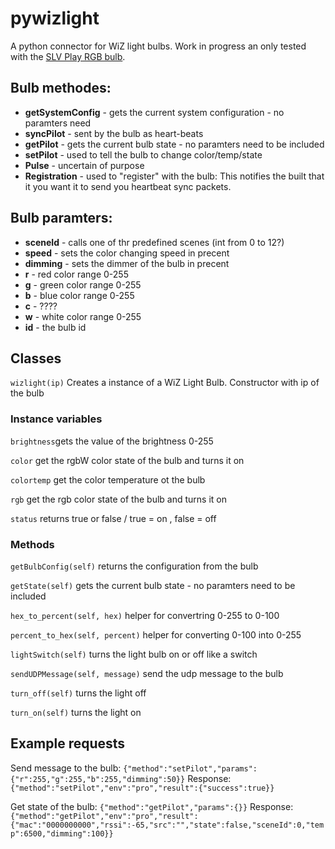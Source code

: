 # pywizlight
A python connector for WiZ light bulbs.
Work in progress an only tested with the [SLV Play RGB bulb](https://www.amazon.de/dp/B07PNCDJLW).


## Bulb methodes:
- **getSystemConfig** - gets the current system configuration - no paramters need
- **syncPilot** - sent by the bulb as heart-beats
- **getPilot** - gets the current bulb state - no paramters need to be included
- **setPilot** - used to tell the bulb to change color/temp/state
- **Pulse** - uncertain of purpose
- **Registration** - used to "register" with the bulb: This notifies the built that
                            it you want it to send you heartbeat sync packets.
## Bulb paramters:
- **sceneId** - calls one of thr predefined scenes (int from 0 to 12?)
- **speed** - sets the color changing speed in precent
- **dimming** - sets the dimmer of the bulb in precent
- **r** - red color range 0-255
- **g** - green color range 0-255
- **b** - blue color range 0-255
- **c** - ????
- **w** - white color range 0-255
- **id** - the bulb id

## Classes

`wizlight(ip)` Creates a instance of a WiZ Light Bulb. Constructor with ip of the bulb

### Instance variables
`brightness`gets the value of the brightness 0-255

`color` get the rgbW color state of the bulb and turns it on

`colortemp` get the color temperature ot the bulb

`rgb` get the rgb color state of the bulb and turns it on

`status` returns true or false / true = on , false = off

### Methods
`getBulbConfig(self)` returns the configuration from the bulb

`getState(self)` gets the current bulb state - no paramters need to be included

`hex_to_percent(self, hex)` helper for convertring 0-255 to 0-100

`percent_to_hex(self, percent)` helper for converting 0-100 into 0-255

`lightSwitch(self)` turns the light bulb on or off like a switch

`sendUDPMessage(self, message)` send the udp message to the bulb

`turn_off(self)` turns the light off

`turn_on(self)` turns the light on

## Example requests
Send message to the bulb:
    `{"method":"setPilot","params":{"r":255,"g":255,"b":255,"dimming":50}}`
Response: `{"method":"setPilot","env":"pro","result":{"success":true}}`

Get state of the bulb:
    `{"method":"getPilot","params":{}}`
Response: `{"method":"getPilot","env":"pro","result":{"mac":"0000000000","rssi":-65,"src":"","state":false,"sceneId":0,"temp":6500,"dimming":100}}`
